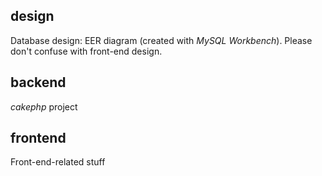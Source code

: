 ## design
Database design: EER diagram (created with _MySQL Workbench_). Please don't confuse with front-end design.
## backend
_cakephp_ project
## frontend
Front-end-related stuff

